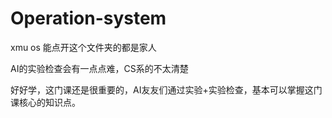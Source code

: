 # Operation-system
xmu os
能点开这个文件夹的都是家人

AI的实验检查会有一点点难，CS系的不太清楚

好好学，这门课还是很重要的，AI友友们通过实验+实验检查，基本可以掌握这门课核心的知识点。
